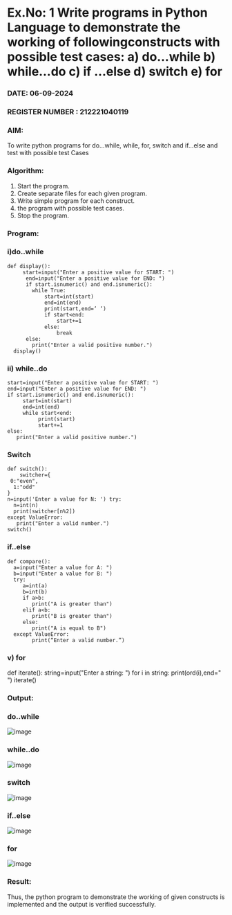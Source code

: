 # Ex.No: 1 Write programs in Python Language to demonstrate the working of followingconstructs with possible test cases: a) do…while b) while…do c) if …else d) switch e) for 

### DATE: 06-09-2024                                                                          
### REGISTER NUMBER : 212221040119

### AIM:   
To write python programs for do…while, while, for, switch and if…else and test with possible test 
Cases 

### Algorithm:
1. Start the program.
2. Create separate files for each given program.
3. Write simple program for each construct.
4.  the program with possible test cases.
5. Stop the program.
### Program:
### i)do..while
```
def display():
     start=input("Enter a positive value for START: ")
      end=input("Enter a positive value for END: ")
      if start.isnumeric() and end.isnumeric():
        while True:
            start=int(start)
            end=int(end)
            print(start,end=‘ ‘)
            if start<end:
                start+=1
            else:
                break
      else:
        print("Enter a valid positive number.") 
  display()
```
### ii) while..do
```
start=input("Enter a positive value for START: ") 
end=input("Enter a positive value for END: ")
if start.isnumeric() and end.isnumeric():
     start=int(start)
     end=int(end)
     while start<end:
          print(start)
          start+=1
else:
   print("Enter a valid positive number.")
```
### Switch
```
def switch():
    switcher={
 0:"even",
  1:"odd"
}
n=input('Enter a value for N: ') try:
  n=int(n)
  print(switcher[n%2])
except ValueError:
   print("Enter a valid number.")
switch()
```
###  if..else
```
def compare():
  a=input("Enter a value for A: ")
  b=input("Enter a value for B: ")
  try:
     a=int(a)
     b=int(b)
     if a>b:
        print("A is greater than")
     elif a<b:
        print("B is greater than")
     else:
        print("A is equal to B")
  except ValueError:
        print(“Enter a valid number.”)
```
### v) for
def iterate():
    string=input("Enter a string: ") for
    i in string:
       print(ord(i),end=" ")
iterate() 
### Output:
### do..while
 ![image](https://github.com/user-attachments/assets/c2229a2c-12ab-4814-8be4-1d63f1dcafbb)
### while..do
 ![image](https://github.com/user-attachments/assets/565fdd1f-1246-4081-9273-f6425145de1b)
### switch
 ![image](https://github.com/user-attachments/assets/5c183abb-3039-4652-b1b6-57b4fa8fffa9)
### if..else
 ![image](https://github.com/user-attachments/assets/fc5e32c5-5a39-45cc-acbb-895372422a59)
### for
 ![image](https://github.com/user-attachments/assets/7bb0f593-68ae-4641-abcb-6d5284a513c1)
 
### Result:
Thus, the python program to demonstrate the working of given constructs is implemented and the output is verified successfully.


